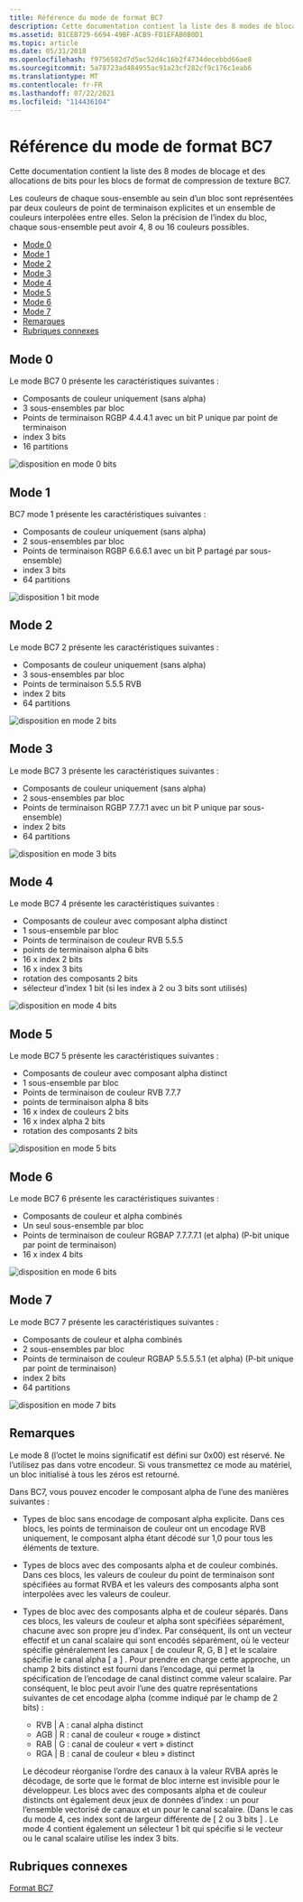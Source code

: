 ```yaml
---
title: Référence du mode de format BC7
description: Cette documentation contient la liste des 8 modes de blocage et des allocations de bits pour les blocs de format de compression de texture BC7.
ms.assetid: B1CEB729-6694-49BF-ACB9-FD1EFAB0B0D1
ms.topic: article
ms.date: 05/31/2018
ms.openlocfilehash: f9756582d7d5ac52d4c16b2f4734decebbd66ae8
ms.sourcegitcommit: 5a78723ad484955ac91a23cf282cf9c176c1eab6
ms.translationtype: MT
ms.contentlocale: fr-FR
ms.lasthandoff: 07/22/2021
ms.locfileid: "114436104"
---
```

# <a name="bc7-format-mode-reference"></a>Référence du mode de format BC7

Cette documentation contient la liste des 8 modes de blocage et des allocations de bits pour les blocs de format de compression de texture BC7.

Les couleurs de chaque sous-ensemble au sein d’un bloc sont représentées par deux couleurs de point de terminaison explicites et un ensemble de couleurs interpolées entre elles. Selon la précision de l’index du bloc, chaque sous-ensemble peut avoir 4, 8 ou 16 couleurs possibles.

-   [Mode 0](#mode-0)
-   [Mode 1](#mode-1)
-   [Mode 2](#mode-2)
-   [Mode 3](#mode-3)
-   [Mode 4](#mode-4)
-   [Mode 5](#mode-5)
-   [Mode 6](#mode-6)
-   [Mode 7](#mode-7)
-   [Remarques](#remarks)
-   [Rubriques connexes](#related-topics)

## <a name="mode-0"></a>Mode 0

Le mode BC7 0 présente les caractéristiques suivantes :

-   Composants de couleur uniquement (sans alpha)
-   3 sous-ensembles par bloc
-   Points de terminaison RGBP 4.4.4.1 avec un bit P unique par point de terminaison
-   index 3 bits
-   16 partitions

![disposition en mode 0 bits](images/bc7-mode0.png)

## <a name="mode-1"></a>Mode 1

BC7 mode 1 présente les caractéristiques suivantes :

-   Composants de couleur uniquement (sans alpha)
-   2 sous-ensembles par bloc
-   Points de terminaison RGBP 6.6.6.1 avec un bit P partagé par sous-ensemble)
-   index 3 bits
-   64 partitions

![disposition 1 bit mode](images/bc7-mode1.png)

## <a name="mode-2"></a>Mode 2

Le mode BC7 2 présente les caractéristiques suivantes :

-   Composants de couleur uniquement (sans alpha)
-   3 sous-ensembles par bloc
-   Points de terminaison 5.5.5 RVB
-   index 2 bits
-   64 partitions

![disposition en mode 2 bits](images/bc7-mode2.png)

## <a name="mode-3"></a>Mode 3

Le mode BC7 3 présente les caractéristiques suivantes :

-   Composants de couleur uniquement (sans alpha)
-   2 sous-ensembles par bloc
-   Points de terminaison RGBP 7.7.7.1 avec un bit P unique par sous-ensemble)
-   index 2 bits
-   64 partitions

![disposition en mode 3 bits](images/bc7-mode3.png)

## <a name="mode-4"></a>Mode 4

Le mode BC7 4 présente les caractéristiques suivantes :

-   Composants de couleur avec composant alpha distinct
-   1 sous-ensemble par bloc
-   Points de terminaison de couleur RVB 5.5.5
-   points de terminaison alpha 6 bits
-   16 x index 2 bits
-   16 x index 3 bits
-   rotation des composants 2 bits
-   sélecteur d’index 1 bit (si les index à 2 ou 3 bits sont utilisés)

![disposition en mode 4 bits](images/bc7-mode4.png)

## <a name="mode-5"></a>Mode 5

Le mode BC7 5 présente les caractéristiques suivantes :

-   Composants de couleur avec composant alpha distinct
-   1 sous-ensemble par bloc
-   Points de terminaison de couleur RVB 7.7.7
-   points de terminaison alpha 8 bits
-   16 x index de couleurs 2 bits
-   16 x index alpha 2 bits
-   rotation des composants 2 bits

![disposition en mode 5 bits](images/bc7-mode5.png)

## <a name="mode-6"></a>Mode 6

Le mode BC7 6 présente les caractéristiques suivantes :

-   Composants de couleur et alpha combinés
-   Un seul sous-ensemble par bloc
-   Points de terminaison de couleur RGBAP 7.7.7.7.1 (et alpha) (P-bit unique par point de terminaison)
-   16 x index 4 bits

![disposition en mode 6 bits](images/bc7-mode6.png)

## <a name="mode-7"></a>Mode 7

Le mode BC7 7 présente les caractéristiques suivantes :

-   Composants de couleur et alpha combinés
-   2 sous-ensembles par bloc
-   Points de terminaison de couleur RGBAP 5.5.5.5.1 (et alpha) (P-bit unique par point de terminaison)
-   index 2 bits
-   64 partitions

![disposition en mode 7 bits](images/bc7-mode7.png)

## <a name="remarks"></a>Remarques

Le mode 8 (l’octet le moins significatif est défini sur 0x00) est réservé. Ne l’utilisez pas dans votre encodeur. Si vous transmettez ce mode au matériel, un bloc initialisé à tous les zéros est retourné.

Dans BC7, vous pouvez encoder le composant alpha de l’une des manières suivantes :

-   Types de bloc sans encodage de composant alpha explicite. Dans ces blocs, les points de terminaison de couleur ont un encodage RVB uniquement, le composant alpha étant décodé sur 1,0 pour tous les éléments de texture.
-   Types de blocs avec des composants alpha et de couleur combinés. Dans ces blocs, les valeurs de couleur du point de terminaison sont spécifiées au format RVBA et les valeurs des composants alpha sont interpolées avec les valeurs de couleur.
-   Types de bloc avec des composants alpha et de couleur séparés. Dans ces blocs, les valeurs de couleur et alpha sont spécifiées séparément, chacune avec son propre jeu d’index. Par conséquent, ils ont un vecteur effectif et un canal scalaire qui sont encodés séparément, où le vecteur spécifie généralement les canaux \[ de couleur R, G, B \] et le scalaire spécifie le canal alpha \[ a \] . Pour prendre en charge cette approche, un champ 2 bits distinct est fourni dans l’encodage, qui permet la spécification de l’encodage de canal distinct comme valeur scalaire. Par conséquent, le bloc peut avoir l’une des quatre représentations suivantes de cet encodage alpha (comme indiqué par le champ de 2 bits) :
    -   RVB \| A : canal alpha distinct
    -   AGB \| R : canal de couleur « rouge » distinct
    -   RAB \| G : canal de couleur « vert » distinct
    -   RGA \| B : canal de couleur « bleu » distinct

    Le décodeur réorganise l’ordre des canaux à la valeur RVBA après le décodage, de sorte que le format de bloc interne est invisible pour le développeur. Les blocs avec des composants alpha et de couleur distincts ont également deux jeux de données d’index : un pour l’ensemble vectorisé de canaux et un pour le canal scalaire. (Dans le cas du mode 4, ces index sont de largeur différente de \[ 2 ou 3 bits \] . Le mode 4 contient également un sélecteur 1 bit qui spécifie si le vecteur ou le canal scalaire utilise les index 3 bits.

## <a name="related-topics"></a>Rubriques connexes

<dl> <dt>

[Format BC7](bc7-format.md)
</dt> </dl>

 

 




